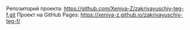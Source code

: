 Репозиторий проекта: https://github.com/Xeniya-Z/zakrivayuschiy-teg-f.git
Проект на GitHub Pages: https://xeniya-z.github.io/zakrivayuschiy-teg-f/